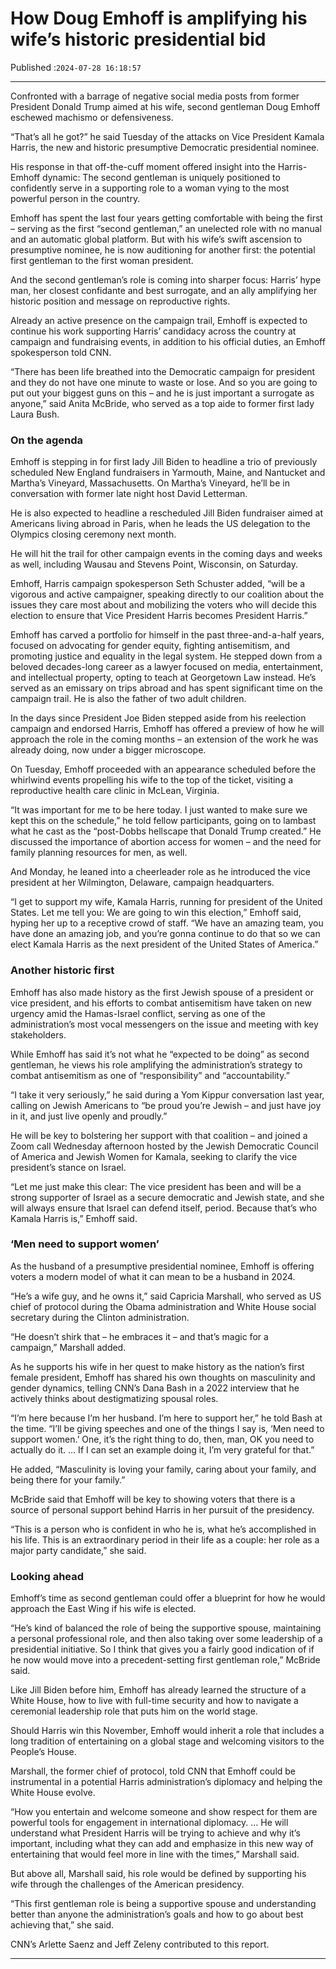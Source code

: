 # How Doug Emhoff is amplifying his wife’s historic presidential bid

Published :`2024-07-28 16:18:57`

---

Confronted with a barrage of negative social media posts from former President Donald Trump aimed at his wife, second gentleman Doug Emhoff eschewed machismo or defensiveness.

“That’s all he got?” he said Tuesday of the attacks on Vice President Kamala Harris, the new and historic presumptive Democratic presidential nominee.

His response in that off-the-cuff moment offered insight into the Harris-Emhoff dynamic: The second gentleman is uniquely positioned to confidently serve in a supporting role to a woman vying to the most powerful person in the country.

Emhoff has spent the last four years getting comfortable with being the first – serving as the first “second gentleman,” an unelected role with no manual and an automatic global platform. But with his wife’s swift ascension to presumptive nominee, he is now auditioning for another first: the potential first gentleman to the first woman president.

And the second gentleman’s role is coming into sharper focus: Harris’ hype man, her closest confidante and best surrogate, and an ally amplifying her historic position and message on reproductive rights.

Already an active presence on the campaign trail, Emhoff is expected to continue his work supporting Harris’ candidacy across the country at campaign and fundraising events, in addition to his official duties, an Emhoff spokesperson told CNN.

“There has been life breathed into the Democratic campaign for president and they do not have one minute to waste or lose. And so you are going to put out your biggest guns on this – and he is just important a surrogate as anyone,” said Anita McBride, who served as a top aide to former first lady Laura Bush.

### On the agenda

Emhoff is stepping in for first lady Jill Biden to headline a trio of previously scheduled New England fundraisers in Yarmouth, Maine, and Nantucket and Martha’s Vineyard, Massachusetts. On Martha’s Vineyard, he’ll be in conversation with former late night host David Letterman.

He is also expected to headline a rescheduled Jill Biden fundraiser aimed at Americans living abroad in Paris, when he leads the US delegation to the Olympics closing ceremony next month.

He will hit the trail for other campaign events in the coming days and weeks as well, including Wausau and Stevens Point, Wisconsin, on Saturday.

Emhoff, Harris campaign spokesperson Seth Schuster added, “will be a vigorous and active campaigner, speaking directly to our coalition about the issues they care most about and mobilizing the voters who will decide this election to ensure that Vice President Harris becomes President Harris.”

Emhoff has carved a portfolio for himself in the past three-and-a-half years, focused on advocating for gender equity, fighting antisemitism, and promoting justice and equality in the legal system. He stepped down from a beloved decades-long career as a lawyer focused on media, entertainment, and intellectual property, opting to teach at Georgetown Law instead. He’s served as an emissary on trips abroad and has spent significant time on the campaign trail. He is also the father of two adult children.

In the days since President Joe Biden stepped aside from his reelection campaign and endorsed Harris, Emhoff has offered a preview of how he will approach the role in the coming months – an extension of the work he was already doing, now under a bigger microscope.

On Tuesday, Emhoff proceeded with an appearance scheduled before the whirlwind events propelling his wife to the top of the ticket, visiting a reproductive health care clinic in McLean, Virginia.

“It was important for me to be here today. I just wanted to make sure we kept this on the schedule,” he told fellow participants, going on to lambast what he cast as the “post-Dobbs hellscape that Donald Trump created.” He discussed the importance of abortion access for women – and the need for family planning resources for men, as well.

And Monday, he leaned into a cheerleader role as he introduced the vice president at her Wilmington, Delaware, campaign headquarters.

“I get to support my wife, Kamala Harris, running for president of the United States. Let me tell you: We are going to win this election,” Emhoff said, hyping her up to a receptive crowd of staff. “We have an amazing team, you have done an amazing job, and you’re gonna continue to do that so we can elect Kamala Harris as the next president of the United States of America.”

### Another historic first

Emhoff has also made history as the first Jewish spouse of a president or vice president, and his efforts to combat antisemitism have taken on new urgency amid the Hamas-Israel conflict, serving as one of the administration’s most vocal messengers on the issue and meeting with key stakeholders.

While Emhoff has said it’s not what he “expected to be doing” as second gentleman, he views his role amplifying the administration’s strategy to combat antisemitism as one of “responsibility” and “accountability.”

“I take it very seriously,” he said during a Yom Kippur conversation last year, calling on Jewish Americans to “be proud you’re Jewish – and just have joy in it, and just live openly and proudly.”

He will be key to bolstering her support with that coalition – and joined a Zoom call Wednesday afternoon hosted by the Jewish Democratic Council of America and Jewish Women for Kamala, seeking to clarify the vice president’s stance on Israel.

“Let me just make this clear: The vice president has been and will be a strong supporter of Israel as a secure democratic and Jewish state, and she will always ensure that Israel can defend itself, period. Because that’s who Kamala Harris is,” Emhoff said.

### ‘Men need to support women’

As the husband of a presumptive presidential nominee, Emhoff is offering voters a modern model of what it can mean to be a husband in 2024.

“He’s a wife guy, and he owns it,” said Capricia Marshall, who served as US chief of protocol during the Obama administration and White House social secretary during the Clinton administration.

“He doesn’t shirk that – he embraces it – and that’s magic for a campaign,” Marshall added.

As he supports his wife in her quest to make history as the nation’s first female president, Emhoff has shared his own thoughts on masculinity and gender dynamics, telling CNN’s Dana Bash in a 2022 interview that he actively thinks about destigmatizing spousal roles.

“I’m here because I’m her husband. I’m here to support her,” he told Bash at the time. “I’ll be giving speeches and one of the things I say is, ‘Men need to support women.’ One, it’s the right thing to do, then, man, OK you need to actually do it. … If I can set an example doing it, I’m very grateful for that.”

He added, “Masculinity is loving your family, caring about your family, and being there for your family.”

McBride said that Emhoff will be key to showing voters that there is a source of personal support behind Harris in her pursuit of the presidency.

“This is a person who is confident in who he is, what he’s accomplished in his life. This is an extraordinary period in their life as a couple: her role as a major party candidate,” she said.

### Looking ahead

Emhoff’s time as second gentleman could offer a blueprint for how he would approach the East Wing if his wife is elected.

“He’s kind of balanced the role of being the supportive spouse, maintaining a personal professional role, and then also taking over some leadership of a presidential initiative. So I think that gives you a fairly good indication of if he now would move into a precedent-setting first gentleman role,” McBride said.

Like Jill Biden before him, Emhoff has already learned the structure of a White House, how to live with full-time security and how to navigate a ceremonial leadership role that puts him on the world stage.

Should Harris win this November, Emhoff would inherit a role that includes a long tradition of entertaining on a global stage and welcoming visitors to the People’s House.

Marshall, the former chief of protocol, told CNN that Emhoff could be instrumental in a potential Harris administration’s diplomacy and helping the White House evolve.

“How you entertain and welcome someone and show respect for them are powerful tools for engagement in international diplomacy. … He will understand what President Harris will be trying to achieve and why it’s important, including what they can add and emphasize in this new way of entertaining that would feel more in line with the times,” Marshall said.

But above all, Marshall said, his role would be defined by supporting his wife through the challenges of the American presidency.

“This first gentleman role is being a supportive spouse and understanding better than anyone the administration’s goals and how to go about best achieving that,” she said.

CNN’s Arlette Saenz and Jeff Zeleny contributed to this report.

---

